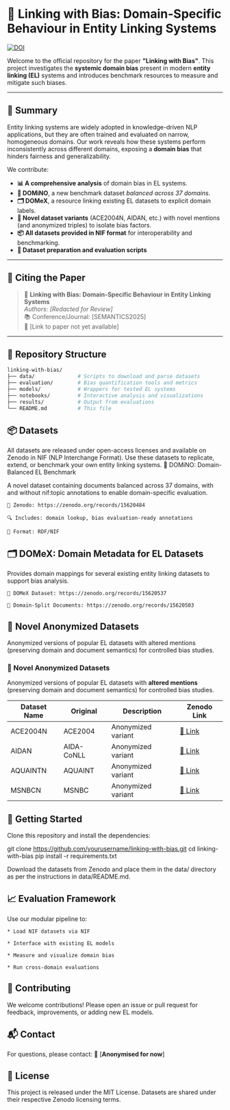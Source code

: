 # 🔗 Linking with Bias: Domain-Specific Behaviour in Entity Linking Systems

[![DOI](https://zenodo.org/badge/DOI/10.5281/zenodo.15620484.svg)](https://doi.org/10.5281/zenodo.15620484)

Welcome to the official repository for the paper **"Linking with Bias"**. This project investigates the **systemic domain bias** present in modern **entity linking (EL)** systems and introduces benchmark resources to measure and mitigate such biases.

---

## 🧠 Summary

Entity linking systems are widely adopted in knowledge-driven NLP applications, but they are often trained and evaluated on narrow, homogeneous domains. Our work reveals how these systems perform inconsistently across different domains, exposing a **domain bias** that hinders fairness and generalizability.

We contribute:

- **📊 A comprehensive analysis** of domain bias in EL systems.
- **🧾 DOMiNO**, a new benchmark dataset *balanced across 37 domains*.
- **🗂️ DOMeX**, a resource linking existing EL datasets to explicit domain labels.
- **🧪 Novel dataset variants** (ACE2004N, AIDAN, etc.) with novel mentions (and anonymized triples) to isolate bias factors.
- **📦 All datasets provided in NIF format** for interoperability and benchmarking.
- **🧪 Dataset preparation and evaluation scripts**

---

## 🧾 Citing the Paper

> 📄 **Linking with Bias: Domain-Specific Behaviour in Entity Linking Systems**  
> _Authors: [Redacted for Review]_  
> 📚 Conference/Journal: [SEMANTICS2025]  
> 🔗 [Link to paper not yet available]

---

## 📂 Repository Structure

```bash
linking-with-bias/
├── data/              # Scripts to download and parse datasets
├── evaluation/        # Bias quantification tools and metrics
├── models/            # Wrappers for tested EL systems
├── notebooks/         # Interactive analysis and visualizations
├── results/           # Output from evaluations
└── README.md          # This file
```

## 📦 Datasets

All datasets are released under open-access licenses and available on Zenodo in NIF (NLP Interchange Format). Use these datasets to replicate, extend, or benchmark your own entity linking systems.
🧬 DOMiNO: Domain-Balanced EL Benchmark

A novel dataset containing documents balanced across 37 domains, with and without nif:topic annotations to enable domain-specific evaluation.

    📁 Zenodo: https://zenodo.org/records/15620484

    🔍 Includes: domain lookup, bias evaluation-ready annotations

    📄 Format: RDF/NIF
	


## 🗂️ DOMeX: Domain Metadata for EL Datasets

Provides domain mappings for several existing entity linking datasets to support bias analysis.

    📁 DOMeX Dataset: https://zenodo.org/records/15620537

    📁 Domain-Split Documents: https://zenodo.org/records/15620503

## 🧪 Novel Anonymized Datasets

Anonymized versions of popular EL datasets with altered mentions (preserving domain and document semantics) for controlled bias studies.
### 🧪 Novel Anonymized Datasets

Anonymized versions of popular EL datasets with **altered mentions** (preserving domain and document semantics) for controlled bias studies.

| Dataset Name | Original     | Description         | Zenodo Link                                                   |
|--------------|--------------|---------------------|----------------------------------------------------------------|
| ACE2004N     | ACE2004      | Anonymized variant  | [🔗 Link](https://zenodo.org/records/15620518)                |
| AIDAN        | AIDA-CoNLL   | Anonymized variant  | [🔗 Link](https://zenodo.org/records/15620518)                |
| AQUAINTN     | AQUAINT      | Anonymized variant  | [🔗 Link](https://zenodo.org/records/15620518)                |
| MSNBCN       | MSNBC        | Anonymized variant  | [🔗 Link](https://zenodo.org/records/15620518)                |
## 🚀 Getting Started

Clone this repository and install the dependencies:

 git clone https://github.com/yourusername/linking-with-bias.git
 cd linking-with-bias
 pip install -r requirements.txt

Download the datasets from Zenodo and place them in the data/ directory as per the instructions in data/README.md.
## 📈 Evaluation Framework

Use our modular pipeline to:

    * Load NIF datasets via NIF

    * Interface with existing EL models

    * Measure and visualize domain bias

    * Run cross-domain evaluations


## 🤝 Contributing

We welcome contributions! Please open an issue or pull request for feedback, improvements, or adding new EL models.

## 📬 Contact

For questions, please contact:
📧 [**Anonymised for now**]
## 📝 License

This project is released under the MIT License. Datasets are shared under their respective Zenodo licensing terms.